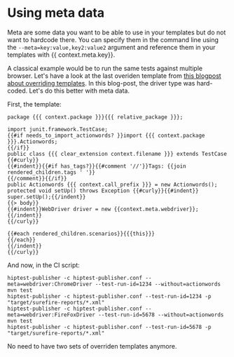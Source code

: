 Using meta data
===============

Meta are some data you want to be able to use in your templates but do not want to hardcode there. You can specify them in the command line using the ```--meta=key:value,key2:value2``` argument and reference them in your templates with {{ context.meta.key}}.

A classical example would be to run the same tests against multiple browser. Let's have a look at the last overiden template from [this blogpost about overriding templates](https://hiptest.com/blog/automation/customising-your-export-with-hiptest-publisher-part-ii-customising-the-templates/). In this blog-post, the driver type was hard-coded.
Let's do this better with meta data.

First, the template:

```
package {{{ context.package }}}{{{ relative_package }}};

import junit.framework.TestCase;
{{#if needs_to_import_actionwords? }}import {{{ context.package }}}.Actionwords;
{{/if}}
public class {{{ clear_extension context.filename }}} extends TestCase {{#curly}}
{{#indent}}{{#if has_tags?}}{{#comment '//'}}Tags: {{join rendered_children.tags ' '}}
{{/comment}}{{/if}}
public Actionwords {{{ context.call_prefix }}} = new Actionwords();
protected void setUp() throws Exception {{#curly}}{{#indent}}
super.setUp();{{/indent}}
{{> body}}
{{#indent}}WebDriver driver = new {{context.meta.webdriver}};{{/indent}}
{{/curly}}

{{#each rendered_children.scenarios}}{{{this}}}
{{/each}}
{{/indent}}
{{/curly}}
```

And now, in the CI script:

```
hiptest-publisher -c hiptest-publisher.conf --meta=webdriver:ChromeDriver --test-run-id=1234 --without=actionwords
mvn test
hiptest-publisher -c hiptest-publisher.conf --test-run-id=1234 -p "target/surefire-reports/*.xml"
hiptest-publisher -c hiptest-publisher.conf --meta=webdriver:FireFoxDriver --test-run-id=5678 --without=actionwords
mvn test
hiptest-publisher -c hiptest-publisher.conf --test-run-id=5678 -p "target/surefire-reports/*.xml"
```

No need to have two sets of overriden templates anymore.
